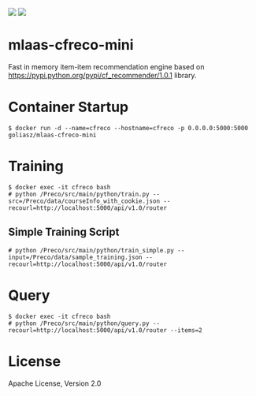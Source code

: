 [![](https://images.microbadger.com/badges/image/goliasz/mlaas-cfreco-mini.svg)](https://microbadger.com/images/goliasz/mlaas-cfreco-mini "Get your own image badge on microbadger.com")
[![](https://images.microbadger.com/badges/version/goliasz/mlaas-cfreco-mini.svg)](https://microbadger.com/images/goliasz/mlaas-cfreco-mini "Get your own version badge on microbadger.com")

# mlaas-cfreco-mini

Fast in memory item-item recommendation engine based on https://pypi.python.org/pypi/cf_recommender/1.0.1 library.

# Container Startup

```
$ docker run -d --name=cfreco --hostname=cfreco -p 0.0.0.0:5000:5000 goliasz/mlaas-cfreco-mini
```

# Training

```
$ docker exec -it cfreco bash
# python /Preco/src/main/python/train.py --src=/Preco/data/courseInfo_with_cookie.json --recourl=http://localhost:5000/api/v1.0/router
```
## Simple Training Script

```
# python /Preco/src/main/python/train_simple.py --input=/Preco/data/sample_training.json --recourl=http://localhost:5000/api/v1.0/router
```

# Query

```
$ docker exec -it cfreco bash
# python /Preco/src/main/python/query.py --recourl=http://localhost:5000/api/v1.0/router --items=2
```

# License
Apache License, Version 2.0
